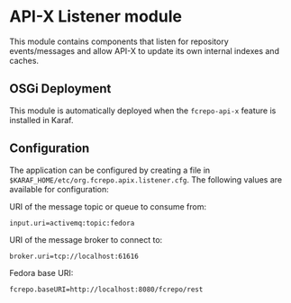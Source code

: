# API-X Listener module

This module contains components that listen for repository events/messages and allow API-X to update its own internal indexes and caches.

## OSGi Deployment

This module is automatically deployed when the `fcrepo-api-x` feature is installed in Karaf.

## Configuration

The application can be configured by creating a file in
`$KARAF_HOME/etc/org.fcrepo.apix.listener.cfg`. The following
values are available for configuration:

URI of the message topic or queue to consume from:

    input.uri=activemq:topic:fedora
    
URI of the message broker to connect to:

    broker.uri=tcp://localhost:61616
    
Fedora base URI:

    fcrepo.baseURI=http://localhost:8080/fcrepo/rest
